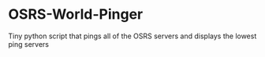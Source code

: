 # OSRS-World-Pinger
Tiny python script that pings all of the OSRS servers and displays the lowest ping servers
